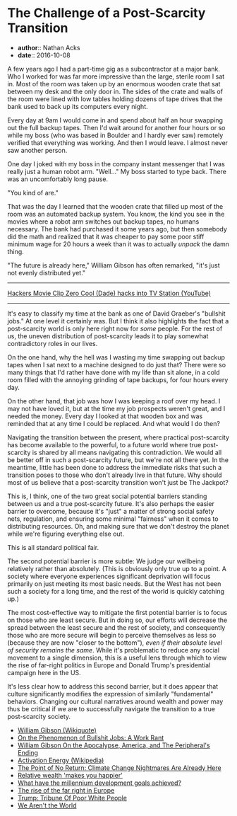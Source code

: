 # The Challenge of a Post-Scarcity Transition

* **author**:: Nathan Acks  
* **date**:: 2016-10-08

A few years ago I had a part-time gig as a subcontractor at a major bank. Who I worked for was far more impressive than the large, sterile room I sat in. Most of the room was taken up by an enormous wooden crate that sat between my desk and the only door in. The sides of the crate and walls of the room were lined with low tables holding dozens of tape drives that the bank used to back up its computers every night.

Every day at 9am I would come in and spend about half an hour swapping out the full backup tapes. Then I'd wait around for another four hours or so while my boss (who was based in Boulder and I hardly ever saw) remotely verified that everything was working. And then I would leave. I almost never saw another person.

One day I joked with my boss in the company instant messenger that I was really just a human robot arm. "Well…" My boss started to type back. There was an uncomfortably long pause.

"You kind of are."

That was the day I learned that the wooden crate that filled up most of the room was an automated backup system. You know, the kind you see in the movies where a robot arm switches out backup tapes, no humans necessary. The bank had purchased it some years ago, but then somebody did the math and realized that it was cheaper to pay some poor stiff minimum wage for 20 hours a week than it was to actually *unpack* the damn thing.

"The future is already here," William Gibson has often remarked, "it's just not evenly distributed yet."

---

[Hackers Movie Clip Zero Cool (Dade) hacks into TV Station (YouTube)](https://www.youtube.com/watch?v=2efhrCxI4J0)

---

It's easy to classify my time at the bank as one of David Graeber's "bullshit jobs." At one level it certainly was. But I think it also highlights the fact that a post-scarcity world is only here right now for *some* people. For the rest of us, the uneven distribution of post-scarcity leads it to play somewhat contradictory roles in our lives.

On the one hand, why the hell was I wasting my time swapping out backup tapes when I sat next to a machine designed to do just that? There were so many things that I'd rather have done with my life than sit alone, in a cold room filled with the annoying grinding of tape backups, for four hours every day.

On the other hand, that job was how I was keeping a roof over my head. I may not have loved it, but at the time my job prospects weren't great, and I needed the money. Every day I looked at that wooden box and was reminded that at any time I could be replaced. And what would I do then?

Navigating the transition between the present, where practical post-scarcity has become available to the powerful, to a future world where true post-scarcity is shared by all means navigating this contradiction. We would all be better off in such a post-scarcity future, but we're not all there yet. In the meantime, little has been done to address the immediate risks that such a transition poses to those who don't already live in that future. Why should most of us believe that a post-scarcity transition won't just be The Jackpot?

This is, I think, one of the two great social potential barriers standing between us and a true post-scarcity future. It's also perhaps the easier barrier to overcome, because it's "just" a matter of strong social safety nets, regulation, and ensuring some minimal "fairness" when it comes to distributing resources. Oh, and making sure that we don't destroy the planet while we're figuring everything else out.

This is all standard political fair.

The second potential barrier is more subtle: We judge our wellbeing relatively rather than absolutely. (This is obviously only true up to a point. A society where everyone experiences significant deprivation will focus primarily on just meeting its most basic needs. But the West has not been such a society for a long time, and the rest of the world is quickly catching up.)

The most cost-effective way to mitigate the first potential barrier is to focus on those who are least secure. But in doing so, our efforts will decrease the spread between the least secure and the rest of society, and consequently those who are more secure will begin to perceive themselves as less so (because they are now "closer to the bottom"), *even if their absolute level of security remains the same*. While it's problematic to reduce any social movement to a single dimension, this is a useful lens through which to view the rise of far-right politics in Europe and Donald Trump's presidential campaign here in the US.

It's less clear how to address this second barrier, but it does appear that culture significantly modifies the expression of similarly "fundamental" behaviors. Changing our cultural narratives around wealth and power may thus be critical if we are to successfully navigate the transition to a true post-scarcity society.

* [William Gibson (Wikiquote)](https://en.wikiquote.org/wiki/William_Gibson)
* [On the Phenomenon of Bullshit Jobs: A Work Rant](http://strikemag.org/bullshit-jobs/)
* [William Gibson On the Apocalypse, America, and The Peripheral's Ending](http://io9.gizmodo.com/william-gibson-on-the-apocalypse-america-and-the-peri-1656659382)
* [Activation Energy (Wikipedia)](https://en.wikipedia.org/wiki/Activation_energy)
* [The Point of No Return: Climate Change Nightmares Are Already Here](http://www.rollingstone.com/politics/news/the-point-of-no-return-climate-change-nightmares-are-already-here-20150805)
* [Relative wealth 'makes you happier'](http://www.telegraph.co.uk/news/science/science-news/3315638/Relative-wealth-makes-you-happier.html)
* [What have the millennium development goals achieved?](https://www.theguardian.com/global-development/datablog/2015/jul/06/what-millennium-development-goals-achieved-mdgs)
* [The rise of the far right in Europe](http://www.economist.com/blogs/graphicdetail/2016/05/daily-chart-18)
* [Trump: Tribune Of Poor White People](http://www.theamericanconservative.com/dreher/trump-us-politics-poor-whites/)
* [We Aren't the World](https://psmag.com/we-aren-t-the-world-535ec03f2d45)
